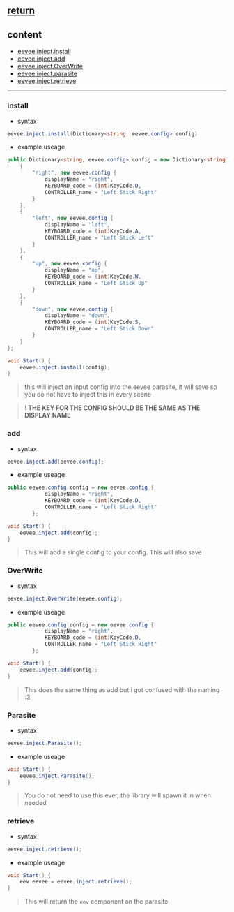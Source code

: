 [return](../README.md)
---

## content
- [eevee.inject.install](#install)
- [eevee.inject.add](#add)
- [eevee.inject.OverWrite](#OverWrite)
- [eevee.inject.parasite](#parasite)
- [eevee.inject.retrieve](#retrieve)
---

### install
- syntax
```c#
eevee.inject.install(Dictionary<string, eevee.config> config)
```

- example useage
```c#
public Dictionary<string, eevee.config> config = new Dictionary<string, eevee.config>() {
	{
        "right", new eevee.config {
            displayName = "right",
            KEYBOARD_code = (int)KeyCode.D,
            CONTROLLER_name = "Left Stick Right"
        }
    },
    {
        "left", new eevee.config {
            displayName = "left",
            KEYBOARD_code = (int)KeyCode.A,
            CONTROLLER_name = "Left Stick Left"
        }
    },
    {
        "up", new eevee.config {
            displayName = "up",
            KEYBOARD_code = (int)KeyCode.W,
            CONTROLLER_name = "Left Stick Up"
        }
    },
    {
        "down", new eevee.config {
            displayName = "down",
            KEYBOARD_code = (int)KeyCode.S,
            CONTROLLER_name = "Left Stick Down"
        }
    }
};

void Start() {
    eevee.inject.install(config);
}
```

> this will inject an input config into the eevee parasite, it will save so you do not have to inject this in every scene

>! **THE KEY FOR THE CONFIG SHOULD BE THE SAME AS THE DISPLAY NAME**

### add
- syntax
```c#
eevee.inject.add(eevee.config);
```

- example useage
```c#
public eevee.config config = new eevee.config {
            displayName = "right",
            KEYBOARD_code = (int)KeyCode.D,
            CONTROLLER_name = "Left Stick Right"
        };

void Start() {
    eevee.inject.add(config);
}
```

> This will add a single config to your config. This will also save

### OverWrite
- syntax
```c#
eevee.inject.OverWrite(eevee.config);
```

- example useage
```c#
public eevee.config config = new eevee.config {
            displayName = "right",
            KEYBOARD_code = (int)KeyCode.D,
            CONTROLLER_name = "Left Stick Right"
        };

void Start() {
    eevee.inject.add(config);
}
```

> This does the same thing as add but i got confused with the naming :3

### Parasite
- syntax
```c#
eevee.inject.Parasite();
```

- example useage
```c#
void Start() {
    eevee.inject.Parasite();
}
```

> You do not need to use this ever, the library will spawn it in when needed

### retrieve
- syntax
```c#
eevee.inject.retrieve();
```

- example useage
```c#
void Start() {
    eev eevee = eevee.inject.retrieve();
}
```

> This will return the `eev` component on the parasite